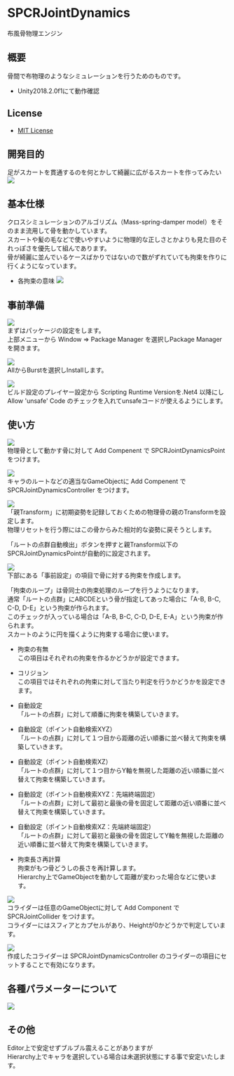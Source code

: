 ﻿# SPCRJointDynamics
布風骨物理エンジン  

## 概要
骨間で布物理のようなシミュレーションを行うためのものです。  

* Unity2018.2.0f1にて動作確認  

## License
* [MIT License](./LICENSE)  

## 開発目的
足がスカートを貫通するのを何とかして綺麗に広がるスカートを作ってみたい  
![](./image/sample.gif)  

## 基本仕様
クロスシミュレーションのアルゴリズム（Mass-spring-damper model）をそのまま流用して骨を動かしています。  
スカートや髪の毛などで使いやすいように物理的な正しさとかよりも見た目のそれっぽさを優先して組んであります。  
骨が綺麗に並んでいるケースばかりではないので数がずれていても拘束を作りに行くようになっています。  
  
* 各拘束の意味
![](./image/constraint.png)  

## 事前準備
![](./image/01.png)  
まずはパッケージの設定をします。  
上部メニューから Window ⇒ Package Manager を選択しPackage Managerを開きます。  
  
![](./image/02.png)  
AllからBurstを選択しInstallします。  
  
![](./image/03.png)  
ビルド設定のプレイヤー設定から Scripting Runtime Versionを.Net4 以降にし  
Allow 'unsafe' Code のチェックを入れてunsafeコードが使えるようにします。  
  
## 使い方
![](./image/04.png)  
物理骨として動かす骨に対して Add Compenent で SPCRJointDynamicsPoint をつけます。  
  
![](./image/05.png)  
キャラのルートなどの適当なGameObjectに Add Compenent で SPCRJointDynamicsController をつけます。  
  
![](./image/06.png)  
「親Transform」に初期姿勢を記録しておくための物理骨の親のTransformを設定します。  
物理リセットを行う際にはこの骨からみた相対的な姿勢に戻そうとします。  
  
「ルートの点群自動検出」ボタンを押すと親Transform以下のSPCRJointDynamicsPointが自動的に設定されます。  
  
![](./image/07.png)  
下部にある「事前設定」の項目で骨に対する拘束を作成します。  
  
「拘束のループ」は骨同士の拘束処理のループを行うようになります。  
通常「ルートの点群」にABCDEという骨が指定してあった場合に「A-B, B-C, C-D, D-E」という拘束が作られます。  
このチェックが入っている場合は「A-B, B-C, C-D, D-E, E-A」という拘束が作られます。  
スカートのように円を描くように拘束する場合に使います。  
  
* 拘束の有無  
この項目はそれぞれの拘束を作るかどうかが設定できます。  
* コリジョン  
この項目ではそれぞれの拘束に対して当たり判定を行うかどうかを設定できます。  
  
* 自動設定  
「ルートの点群」に対して順番に拘束を構築していきます。  
  
* 自動設定（ポイント自動検索XYZ）  
「ルートの点群」に対して１つ目から距離の近い順番に並べ替えて拘束を構築していきます。  
  
* 自動設定（ポイント自動検索XZ）  
「ルートの点群」に対して１つ目からY軸を無視した距離の近い順番に並べ替えて拘束を構築していきます。  
  
* 自動設定（ポイント自動検索XYZ：先端終端固定）  
「ルートの点群」に対して最初と最後の骨を固定して距離の近い順番に並べ替えて拘束を構築していきます。  
  
* 自動設定（ポイント自動検索XZ：先端終端固定）  
「ルートの点群」に対して最初と最後の骨を固定してY軸を無視した距離の近い順番に並べ替えて拘束を構築していきます。  
  
* 拘束長さ再計算  
拘束がもつ骨どうしの長さを再計算します。  
Hierarchy上でGameObjectを動かして距離が変わった場合などに使います。  
  
![](./image/08.png)  
コライダーは任意のGameObjectに対して Add Component で SPCRJointCollider をつけます。  
コライダーにはスフィアとカプセルがあり、Heightが0かどうかで判定しています。  
  
![](./image/09.png)  
作成したコライダーは SPCRJointDynamicsController のコライダーの項目にセットすることで有効になります。  
  
## 各種パラメーターについて
![](./image/10.png)  
  
## その他
Editor上で安定せずブルブル震えることがありますが  
Hierarchy上でキャラを選択している場合は未選択状態にする事で安定いたします。  
